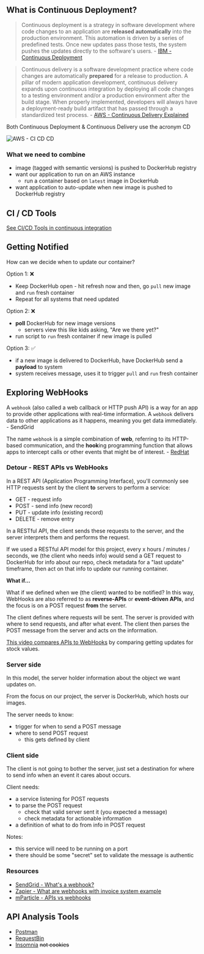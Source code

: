 ## What is Continuous Deployment?

> Continuous deployment is a strategy in software development where code changes to an application are **released automatically** into the production environment. This automation is driven by a series of predefined tests. Once new updates pass those tests, the system pushes the updates directly to the software's users. - [IBM - Continuous Deployment](https://www.ibm.com/topics/continuous-deployment)

> Continuous delivery is a software development practice where code changes are automatically **prepared** for a release to production. A pillar of modern application development, continuous delivery expands upon continuous integration by deploying all code changes to a testing environment and/or a production environment after the build stage. When properly implemented, developers will always have a deployment-ready build artifact that has passed through a standardized test process. - [AWS - Continuous Delivery Explained](https://aws.amazon.com/devops/continuous-delivery/)

Both Continuous Deployment & Continuous Delivery use the acronym CD

![AWS - CI CD CD](https://d1.awsstatic.com/product-marketing/DevOps/continuous_delivery.4f4cddb8556e2b1a0ca0872ace4d5fe2f68bbc58.png)

### What we need to combine

- image (tagged with semantic versions) is pushed to DockerHub registry
- want our application to run on an AWS instance
    - run a container based on `latest` image in DockerHub
- want application to auto-update when new image is pushed to DockerHub registry

## CI / CD Tools

[See CI/CD Tools in continuous integration](continuous-integration.md#ci--cd-tools)

## Getting Notified

How can we decide when to update our container?

Option 1: :x:
- Keep DockerHub open - hit refresh now and then, go `pull` new image and `run` fresh container
- Repeat for all systems that need updated

Option 2: :x:
- **poll** DockerHub for new image versions
    - servers view this like kids asking, "Are we there yet?"
- run script to `run` fresh container if new image is pulled

Option 3: :white_check_mark:
- if a new image is delivered to DockerHub, have DockerHub send a **payload** to system
- system receives message, uses it to trigger `pull` and `run` fresh container 

## Exploring WebHooks

A `webhook` (also called a web callback or HTTP push API) is a way for an app to provide other applications with real-time information. A `webhook` delivers data to other applications as it happens, meaning you get data immediately. - SendGrid

The name `webhook` is a simple combination of **web**, referring to its HTTP-based communication, and the **hook**ing programming function that allows apps to intercept calls or other events that might be of interest. - [RedHat](https://www.redhat.com/en/topics/automation/what-is-a-webhook)

### Detour - REST APIs vs WebHooks

In a REST API (Application Programming Interface), you'll commonly see HTTP requests sent by the client **to** servers to perform a service:
- GET - request info
- POST - send info (new record)
- PUT - update info (existing record)
- DELETE - remove entry

In a RESTful API, the client sends these requests to the server, and the server interprets them and performs the request.

If we used a RESTful API model for this project, every x hours / minutes / seconds, we (the client who needs info) would send a GET request to DockerHub for info about our repo, check metadata for a "last update" timeframe, then act on that info to update our running container.

**What if...**

What if we defined when we (the client) wanted to be notified?  In this way, WebHooks are also referred to as **reverse-APIs** or **event-driven APIs**, and the focus is on a POST request **from** the server.

The client defines where requests will be sent.  The server is provided with where to send requests, and after what event.  The client then parses the POST message from the server and acts on the information.

[This video compares APIs to WebHooks](https://www.youtube.com/watch?v=Zle9oe5xxZg&ab_channel=DemoHub%7CDemosForModernDataTools) by comparing getting updates for stock values.

### Server side

In this model, the server holder information about the object we want updates on.

From the focus on our project, the server is DockerHub, which hosts our images.

The server needs to know:
- trigger for when to send a POST message
- where to send POST request
    - this gets defined by client

### Client side

The client is not going to bother the server, just set a destination for where to send info when an event it cares about occurs.

Client needs:
- a service listening for POST requests
- to parse the POST request 
    - check that valid server sent it (you expected a message)
    - check metadata for actionable information
- a definition of what to do from info in POST request

Notes: 
- this service will need to be running on a port
- there should be some "secret" set to validate the message is authentic

### Resources

- [SendGrid - What's a webhook?](https://sendgrid.com/blog/whats-webhook/)
- [Zapier - What are webhooks with invoice system example](https://zapier.com/blog/what-are-webhooks/)
- [mParticle - APIs vs webhooks](https://www.mparticle.com/blog/apis-vs-webhooks/)

## API Analysis Tools

- [Postman](https://www.postman.com/)
- [RequestBin](https://requestbin.com/)
- [Insomnia](https://insomnia.rest/) ~~not cookies~~